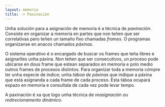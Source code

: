 ```yaml
---
layout: memoria
title: -> Paxinación
---
```



Unha solución  para a asignación de memoria é a técnica de *paxinación*. Consiste en organizar a memoria en partes que non teñen que ser correlativas pero teñen un tamaño fixo chamadas _frames_. O programas organízanse en anacos chamados _páxinas_.

O sistema operativo é o encargado de buscar os frames que teña libres e asignarlles unha páxina. Non teñen que ser consecutivos, un proceso pode ubicarse en dous frame que estean separados en memoria e polo medio outros frames de procesos distintos. Para organizar toda a memoria cómpre ter unha especie de índice; unha _táboa de páxinas_ que indique a páxina que está asignanda a cada frame de cada proceso. Esta táboa ocupará espazo en memoria e consultala de cada vez pode levar tempo.

A paxinación é xa que logo unha técnica de _reasignación ou redirecionamento dinámico_.
